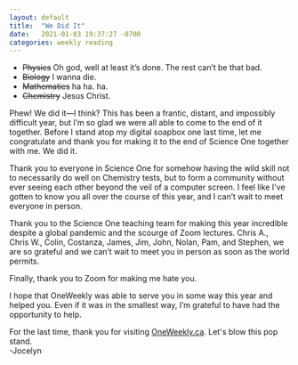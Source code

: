 ```yaml
---
layout: default
title:  "We Did It"
date:   2021-01-03 19:37:27 -0700
categories: weekly reading
---
```


- ~~Physics~~ Oh god,  well at least it’s done.  The rest can’t be that bad. 
- ~~Biology~~ I wanna die. 
- ~~Mathematics~~ ha ha.  ha. 
- ~~Chemistry~~ Jesus Christ. 

Phew! We did it—I think? This has been a frantic,  distant,  and impossibly difficult year,  but I’m so glad we were all able to come to the end of it together.  Before I stand atop my digital soapbox one last time,  let me congratulate and thank you for making it to the end of Science One together with me.  We did it. 

Thank you to everyone in Science One for somehow having the wild skill not to necessarily do well on Chemistry tests,  but to form a community without ever seeing each other beyond the veil of a computer screen.  I feel like I've gotten to know you all over the course of this year,  and I can’t wait to meet everyone in person. 

Thank you to the Science One teaching team for making this year incredible despite a global pandemic and the scourge of Zoom lectures.  Chris A.,  Chris W.,  Colin,  Costanza,  James,  Jim,  John,  Nolan,  Pam,  and Stephen,  we are so grateful and we can’t wait to meet you in person as soon as the world permits.  

Finally,  thank you to Zoom for making me hate you. 

I hope that OneWeekly was able to serve you in some way this year and helped you.  Even if it was in the smallest way,  I’m grateful to have had the opportunity to help. 

For the last time,  thank you for visiting [OneWeekly.ca](https://oneweekly.ca).  Let's blow this pop stand.      
-Jocelyn